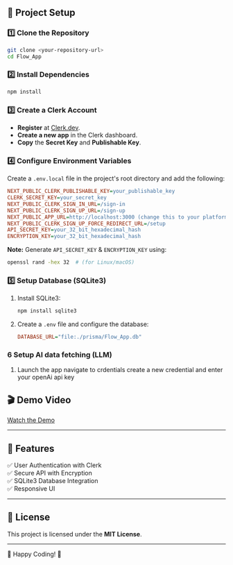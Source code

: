 ## 🚀 Project Setup

### 1️⃣ Clone the Repository

```sh
git clone <your-repository-url>
cd Flow_App
```

### 2️⃣ Install Dependencies

```sh
npm install
```

### 3️⃣ Create a Clerk Account

- **Register** at [Clerk.dev](https://clerk.dev/).
- **Create a new app** in the Clerk dashboard.
- **Copy** the **Secret Key** and **Publishable Key**.

### 4️⃣ Configure Environment Variables

Create a `.env.local` file in the project's root directory and add the following:

```ini
NEXT_PUBLIC_CLERK_PUBLISHABLE_KEY=your_publishable_key
CLERK_SECRET_KEY=your_secret_key
NEXT_PUBLIC_CLERK_SIGN_IN_URL=/sign-in
NEXT_PUBLIC_CLERK_SIGN_UP_URL=/sign-up
NEXT_PUBLIC_APP_URL=http://localhost:3000 (change this to your platform url incase of deployment)
NEXT_PUBLIC_CLERK_SIGN_UP_FORCE_REDIRECT_URL=/setup
API_SECRET_KEY=your_32_bit_hexadecimal_hash
ENCRYPTION_KEY=your_32_bit_hexadecimal_hash
```

**Note:** Generate `API_SECRET_KEY` & `ENCRYPTION_KEY` using:

```sh
openssl rand -hex 32  # (for Linux/macOS)
```

### 5️⃣ Setup Database (SQLite3)

1. Install SQLite3:
   ```sh
   npm install sqlite3
   ```
2. Create a `.env` file and configure the database:
   ```ini
   DATABASE_URL="file:./prisma/Flow_App.db"
   ```
### 6 Setup AI data fetching (LLM)
1. Launch the app navigate to crdentials create a new credential and enter your openAi api key


## 🎬 Demo Video

[Watch the Demo](https://drive.google.com/file/d/1P8FGm_qzrMmDxHDTIn6Q5PGbBTrPs8Qm/view?usp=drive_link)

---

## 🎯 Features

✅ User Authentication with Clerk\
✅ Secure API with Encryption\
✅ SQLite3 Database Integration\
✅ Responsive UI

---

## 📜 License

This project is licensed under the **MIT License**.

---


🚀 Happy Coding! 🎉

